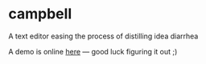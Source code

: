 campbell
========

A text editor easing the process of distilling idea diarrhea

A demo is online [here](http://they4kman.github.io/campbell) — good luck figuring it out ;)
